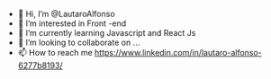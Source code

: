 - 👋 Hi, I’m @LautaroAlfonso
- 👀 I’m interested in Front -end
- 🌱 I’m currently learning Javascript and React Js
- 💞️ I’m looking to collaborate on ...
- 📫 How to reach me https://www.linkedin.com/in/lautaro-alfonso-6277b8193/


